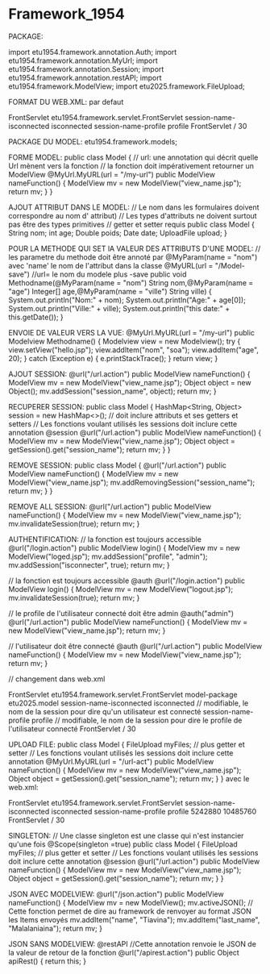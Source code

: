 # Framework_1954
PACKAGE:

import etu1954.framework.annotation.Auth;
import etu1954.framework.annotation.MyUrl;
import etu1954.framework.annotation.Session;
import etu1954.framework.annotation.restAPI;
import etu1954.framework.ModelView;
import etu2025.framework.FileUpload;

FORMAT DU WEB.XML: par defaut

<?xml version="1.0" encoding="UTF-8"?>
<web-app version="3.1" xmlns="http://xmlns.jcp.org/xml/ns/javaee" xmlns:xsi="http://www.w3.org/2001/XMLSchema-instance" xsi:schemaLocation="http://xmlns.jcp.org/xml/ns/javaee http://xmlns.jcp.org/xml/ns/javaee/web-app_3_1.xsd">
    <servlet>
        <servlet-name>FrontServlet</servlet-name>
        <servlet-class>etu1954.framework.servlet.FrontServlet</servlet-class>
        <init-param>
            <param-name>session-name-isconnected</param-name>
            <param-value>isconnected</param-value>
        </init-param>
        <init-param>
            <param-name>session-name-profile</param-name>
            <param-value>profile</param-value>
        </init-param>
    </servlet>
    <servlet-mapping>
        <servlet-name>FrontServlet</servlet-name>
        <url-pattern>/</url-pattern>
    </servlet-mapping>
    <session-config>
        <session-timeout>
            30
        </session-timeout>
    </session-config>
</web-app>

PACKAGE DU MODEL:
etu1954.framework.models;

FORME MODEL:
public class Model {
    // url: une annotation qui décrit quelle Url mènent vers la fonction
    // la fonction doit impérativement retourner un ModelView
    @MyUrl.MyURL(url = "/my-url")
    public ModelView nameFunction() {
        ModelView mv = new ModelView("view_name.jsp");
        return mv;
    }
}

AJOUT ATTRIBUT DANS LE MODEL:
// Le nom dans les formulaires doivent correspondre au nom d' attribut)
// Les types d'attributs ne doivent surtout pas être des types primitives
// getter et setter requis
public class Model {
    String nom;
    int age;
    Double poids;
    Date date;
    UploadFile upload;
}

POUR LA METHODE QUI SET lA VALEUR DES ATTRIBUTS D'UNE MODEL:
// les parametre du methode doit être annoté par @MyParam(name = "nom") avec 'name' le nom de l'attribut dans la classe
 @MyURL(url = "/Model-save")  //url= le nom du modele plus -save
    public void Methodname(@MyParam(name = "nom") String nom,@MyParam(name = "age") Integer[] age,@MyParam(name = "ville") String ville) {
        System.out.println("Nom:" + nom);
        System.out.println("Age:" + age[0]);
        System.out.println("Ville:" + ville);
        System.out.println("this date:" + this.getDate());
    }

  ENVOIE DE VALEUR VERS LA VUE:
   @MyUrl.MyURL(url = "/my-url")
    public Modelview Methodname() {
        Modelview view = new Modelview();
        try {
            view.setView("hello.jsp");
            view.addItem("nom", "soa");
            view.addItem("age", 20);
        } catch (Exception e) {
            e.printStackTrace();
        }
        return view;
    }

AJOUT SESSION:
@url("/url.action")
public ModelView nameFunction() {
    ModelView mv = new ModelView("view_name.jsp");
    Object object = new Object();
    mv.addSession("session_name", object);
    return mv;
}

RECUPERER SESSION:
public class Model {
    HashMap<String, Object> session = new HashMap<>(); // doit inclure attributs et ses getters et setters
    // Les fonctions voulant utilisés les sessions doit inclure cette annotation
    @session
    @url("/url.action")
    public ModelView nameFunction() {
        ModelView mv = new ModelView("view_name.jsp");
        Object object = getSession().get("session_name");
        return mv;
    }
}

REMOVE SESSION: 
public class Model {
    @url("/url.action")
    public ModelView nameFunction() {
        ModelView mv = new ModelView("view_name.jsp");
        mv.addRemovingSession("session_name");
        return mv;
    }
}

REMOVE ALL SESSION:
@url("/url.action")
public ModelView nameFunction() {
    ModelView mv = new ModelView("view_name.jsp");
    mv.invalidateSession(true);
    return mv;
}

AUTHENTIFICATION:
//  la fonction est toujours accessible
@url("/login.action")
public ModelView login() {
    ModelView mv = new ModelView("loged.jsp");
    mv.addSession("profile", "admin");
    mv.addSession("isconnecter", true);
    return mv;
}

//  la fonction est toujours accessible
@auth
@url("/login.action")
public ModelView login() {
    ModelView mv = new ModelView("logout.jsp");
    mv.invalidateSession(true);
    return mv;
}

//  le profile de l'utilisateur connecté doit être admin
@auth("admin")
@url("/url.action")
public ModelView nameFunction() {
    ModelView mv = new ModelView("view_name.jsp");
    return mv;
}

//  l'utilisateur doit être connecté
@auth
@url("/url.action")
public ModelView nameFunction() {
    ModelView mv = new ModelView("view_name.jsp");
    return mv;
}

// changement dans web.xml
<?xml version="1.0" encoding="UTF-8"?>
<web-app version="3.1" xmlns="http://xmlns.jcp.org/xml/ns/javaee" xmlns:xsi="http://www.w3.org/2001/XMLSchema-instance" xsi:schemaLocation="http://xmlns.jcp.org/xml/ns/javaee http://xmlns.jcp.org/xml/ns/javaee/web-app_3_1.xsd">
    <servlet>
        <servlet-name>FrontServlet</servlet-name>
        <servlet-class>etu1954.framework.servlet.FrontServlet</servlet-class>
        <init-param>
            <param-name>model-package</param-name>
            <param-value>etu2025.model</param-value>
        </init-param>
        <init-param>
            <param-name>session-name-isconnected</param-name> 
            <param-value>isconnected</param-value> // modifiable, le nom de la session pour dire qu'un utilisateur est connecté
        </init-param>
        <init-param>
            <param-name>session-name-profile</param-name>
            <param-value>profile</param-value> // modifiable, le nom de la session pour dire le profile de l'utilisateur connecté
        </init-param>
    </servlet>
    <servlet-mapping>
        <servlet-name>FrontServlet</servlet-name>
        <url-pattern>/</url-pattern>
    </servlet-mapping>
    <session-config>
        <session-timeout>
            30
        </session-timeout>
    </session-config>
</web-app>

UPLOAD FILE:
public class Model {
    FileUpload myFiles; // plus getter et setter
    // Les fonctions voulant utilisés les sessions doit inclure cette annotation
    @MyUrl.MyURL(url = "/url-act")
    public ModelView nameFunction() {
        ModelView mv = new ModelView("view_name.jsp");
        Object object = getSession().get("session_name");
        return mv;
    }
} 
avec le web.xml:
<?xml version="1.0" encoding="UTF-8"?>
<web-app version="3.1" xmlns="http://xmlns.jcp.org/xml/ns/javaee" xmlns:xsi="http://www.w3.org/2001/XMLSchema-instance" xsi:schemaLocation="http://xmlns.jcp.org/xml/ns/javaee http://xmlns.jcp.org/xml/ns/javaee/web-app_3_1.xsd">
    <servlet>
        <servlet-name>FrontServlet</servlet-name>
        <servlet-class>etu1954.framework.servlet.FrontServlet</servlet-class>
        <init-param>
            <param-name>session-name-isconnected</param-name>
            <param-value>isconnected</param-value>
        </init-param>
        <init-param>
            <param-name>session-name-profile</param-name>
            <param-value>profile</param-value>
        </init-param>
        <multipart-config>
        <!-- Taille maximale des données multipart en octets -->
        <max-file-size>5242880</max-file-size>
        <!-- Taille maximale totale des données multipart en octets -->
        <max-request-size>10485760</max-request-size>
        <!-- Emplacement où les fichiers temporaires seront stockés -->
    </multipart-config>
    </servlet>
    <servlet-mapping>
        <servlet-name>FrontServlet</servlet-name>
        <url-pattern>/</url-pattern>
    </servlet-mapping>
    <session-config>
        <session-timeout>
            30
        </session-timeout>
    </session-config>
</web-app>

SINGLETON:
// Une classe singleton est une classe qui n'est instancier qu'une fois
@Scope(singleton =true)
public class Model {
    FileUpload myFiles; // plus getter et setter
    // Les fonctions voulant utilisés les sessions doit inclure cette annotation
    @session
    @url("/url.action")
    public ModelView nameFunction() {
        ModelView mv = new ModelView("view_name.jsp");
        Object object = getSession().get("session_name");
        return mv;
    }
}

JSON AVEC MODELVIEW:
@url("/json.action")
public ModelView nameFunction() {
    ModelView mv = new ModelView();
    mv.activeJSON(); // Cette fonction permet de dire au framework de renvoyer au format JSON les Items envoyés
    mv.addItem("name", "Tiavina");
    mv.addItem("last_name", "Malalaniaina");
    return mv;
}

JSON SANS MODELVIEW:
@restAPI //Cette annotation renvoie le JSON de la valeur de retour de la fonction
@url("/apirest.action")
public Object apiRest() {
    return this;
}


